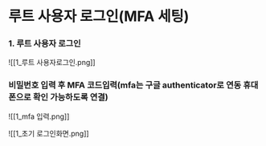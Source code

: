 # 루트 사용자 로그인(MFA 세팅)
### 1. 루트 사용자 로그인
![[1_루트 사용자로그인.png]]
### 비밀번호 입력 후 MFA 코드입력(mfa는 구글 authenticator로 연동 휴대폰으로 확인 가능하도록 연결)
![[1_mfa 입력.png]]

![[1_초기 로그인화면.png]]